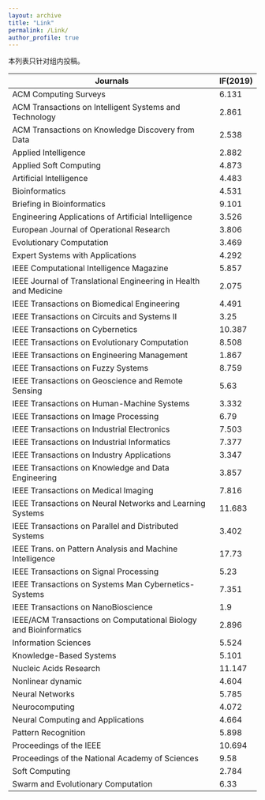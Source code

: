 ```yaml
---
layout: archive
title: "Link"
permalink: /Link/ 
author_profile: true
---
```



本列表只针对组内投稿。


| Journals                                                     | IF(2019) |
| ------------------------------------------------------------ | -------- |
| ACM Computing Surveys                                        | 6.131    |
| ACM Transactions on Intelligent Systems and Technology       | 2.861    |
| ACM Transactions on Knowledge Discovery from Data            | 2.538    |
| Applied Intelligence                                         | 2.882    |
| Applied Soft Computing                                       | 4.873    |
| Artificial Intelligence                                      | 4.483    |
| Bioinformatics                                               | 4.531    |
| Briefing in Bioinformatics                                   | 9.101    |
| Engineering Applications of Artificial Intelligence          | 3.526    |
| European Journal of Operational Research                     | 3.806    |
| Evolutionary Computation                                     | 3.469    |
| Expert Systems with Applications                             | 4.292    |
| IEEE Computational Intelligence Magazine                     | 5.857    |
| IEEE Journal of Translational Engineering in Health and Medicine | 2.075 |
| IEEE Transactions on Biomedical Engineering                  | 4.491    |
| IEEE Transactions on Circuits and Systems II                 | 3.25     |
| IEEE Transactions on Cybernetics                             | 10.387   |
| IEEE Transactions on Evolutionary Computation                | 8.508    |
| IEEE Transactions on Engineering Management                  | 1.867    |
| IEEE Transactions on Fuzzy Systems                           | 8.759    |
| IEEE Transactions on Geoscience and Remote Sensing           | 5.63     |
| IEEE Transactions on Human-Machine Systems                   | 3.332    |
| IEEE Transactions on Image Processing                        | 6.79     |
| IEEE Transactions on Industrial Electronics                  | 7.503    |
| IEEE Transactions on Industrial Informatics                  | 7.377    |
| IEEE Transactions on Industry Applications                   | 3.347    |
| IEEE Transactions on Knowledge and Data Engineering          | 3.857    |
| IEEE Transactions on Medical Imaging                         | 7.816    |
| IEEE Transactions on Neural Networks and Learning Systems    | 11.683   |
| IEEE Transactions on Parallel and Distributed Systems        | 3.402    |
| IEEE Trans. on Pattern Analysis and Machine Intelligence     | 17.73    |
| IEEE Transactions on Signal Processing                       | 5.23     |
| IEEE Transactions on Systems Man Cybernetics-Systems         | 7.351    |
| IEEE Transactions on NanoBioscience                          | 1.9      |
| IEEE/ACM Transactions on Computational Biology and Bioinformatics | 2.896    |
| Information Sciences                                         | 5.524    |
| Knowledge-Based Systems                                      | 5.101    |
| Nucleic Acids Research                                       | 11.147   |
| Nonlinear dynamic                                            | 4.604    |
| Neural Networks                                              | 5.785    |
| Neurocomputing                                               | 4.072    |
| Neural Computing and Applications                            | 4.664    |
| Pattern Recognition                                          | 5.898    |
| Proceedings of the IEEE                                      | 10.694   |
| Proceedings of the National Academy of Sciences              | 9.58     |
| Soft Computing                                               | 2.784    |
| Swarm and Evolutionary Computation                           | 6.33     |
